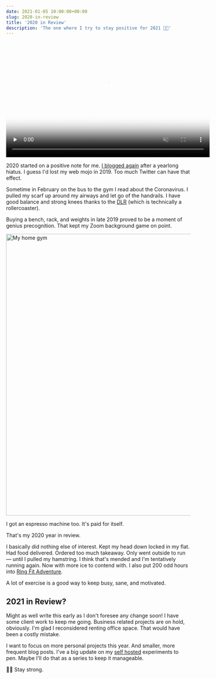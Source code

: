 ```yaml
---
date: 2021-01-05 10:00:00+00:00
slug: 2020-in-review
title: '2020 in Review'
description: 'The one where I try to stay positive for 2021 💪😷'
---
```


<p class="Image">
  <video controls loop muted playsinline preload="none" width="556" height="316" poster="/images/blog/2021/zooming.jpg">
    <source src="/images/video/2021/zooming.mp4" type="video/mp4">
  </video>
</p>


2020 started on a positive note for me. [I blogged again](/2020/01/10/blogging-in-2020/) after a yearlong hiatus. I guess I'd lost my web mojo in 2019. Too much Twitter can have that effect.

Sometime in February on the bus to the gym I read about the Coronavirus. I pulled my scarf up around my airways and let go of the handrails. I have good balance and strong knees thanks to the [DLR](https://en.wikipedia.org/wiki/Docklands_Light_Railway) (which is technically a rollercoaster).

Buying a bench, rack, and weights in late 2019 proved to be a moment of genius precognition. That kept my Zoom background game on point.

<p class="Image">
  <img loading="lazy"
    src="/images/blog/2021/home-gym@1x.jpg"
    alt="My home gym"
    width="1024"
    height="768">
</p>

I got an espresso machine too. It's paid for itself.

That's my 2020 year in review.

I basically did nothing else of interest. Kept my head down locked in my flat. Had food delivered. Ordered too much takeaway. Only went outside to run — until I pulled my hamstring. I think that's mended and I'm tentatively running again. Now with more ice to contend with. I also put 200 odd hours into [Ring Fit Adventure](https://www.nintendo.com/games/detail/ring-fit-adventure-switch/).

A lot of exercise is a good way to keep busy, sane, and motivated.

## 2021 in Review?

Might as well write this early as I don't foresee any change soon! I have some client work to keep me going. Business related projects are on hold, obviously. I'm glad I reconsidered renting office space. That would have been a costly mistake.

I want to focus on more personal projects this year. And smaller, more frequent blog posts. I've a big update on my [self hosted](/2020/07/02/hardware-home-servers-self-hosted-raspberry-pi/) experiments to pen. Maybe I'll do that as a series to keep it manageable.

💪😷 Stay strong.
